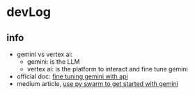 # devLog

## info
- gemini vs vertex ai:
  - gemini: is the LLM
  - vertex ai: is the platform to interact and fine tune gemini
- official doc: [fine tuning gemini with api](https://ai.google.dev/gemini-api/docs/model-tuning)
- medium article, [use py swarm to get started with gemini](https://medium.com/@kyeg/get-started-with-gemini-the-all-new-ultra-powerful-model-from-google-7f96c003f7f5)

